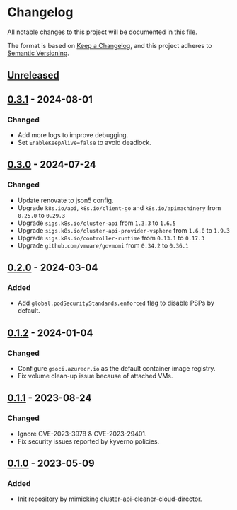 # Changelog

All notable changes to this project will be documented in this file.

The format is based on [Keep a Changelog](https://keepachangelog.com/en/1.0.0/),
and this project adheres to [Semantic Versioning](https://semver.org/spec/v2.0.0.html).

## [Unreleased]

## [0.3.1] - 2024-08-01

### Changed

- Add more logs to improve debugging.
- Set `EnableKeepAlive=false` to avoid deadlock.

## [0.3.0] - 2024-07-24

### Changed

- Update renovate to json5 config.
- Upgrade `k8s.io/api`, `k8s.io/client-go` and `k8s.io/apimachinery` from `0.25.0` to `0.29.3`
- Upgrade `sigs.k8s.io/cluster-api` from `1.3.3` to `1.6.5`
- Upgrade `sigs.k8s.io/cluster-api-provider-vsphere` from `1.6.0` to `1.9.3`
- Upgrade `sigs.k8s.io/controller-runtime` from `0.13.1` to `0.17.3`
- Upgrade `github.com/vmware/govmomi` from `0.34.2` to `0.36.1`

## [0.2.0] - 2024-03-04

### Added

- Add `global.podSecurityStandards.enforced` flag to disable PSPs by default.

## [0.1.2] - 2024-01-04

### Changed

- Configure `gsoci.azurecr.io` as the default container image registry.
- Fix volume clean-up issue because of attached VMs.

## [0.1.1] - 2023-08-24

### Changed

- Ignore CVE-2023-3978 & CVE-2023-29401.
- Fix security issues reported by kyverno policies.

## [0.1.0] - 2023-05-09

### Added

- Init repository by mimicking cluster-api-cleaner-cloud-director.

[Unreleased]: https://github.com/giantswarm/cluster-api-cleaner-vsphere/compare/v0.3.1...HEAD
[0.3.1]: https://github.com/giantswarm/cluster-api-cleaner-vsphere/compare/v0.3.0...v0.3.1
[0.3.0]: https://github.com/giantswarm/cluster-api-cleaner-vsphere/compare/v0.2.0...v0.3.0
[0.2.0]: https://github.com/giantswarm/cluster-api-cleaner-vsphere/compare/v0.1.2...v0.2.0
[0.1.2]: https://github.com/giantswarm/cluster-api-cleaner-vsphere/compare/v0.1.1...v0.1.2
[0.1.1]: https://github.com/giantswarm/cluster-api-cleaner-vsphere/compare/v0.1.0...v0.1.1
[0.1.0]: https://github.com/giantswarm/cluster-api-cleaner-vsphere/releases/tag/v0.1.0
